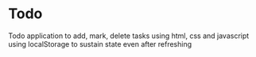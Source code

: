 # Todo
Todo application to add, mark, delete tasks using html, css and javascript using localStorage to sustain state even after refreshing

